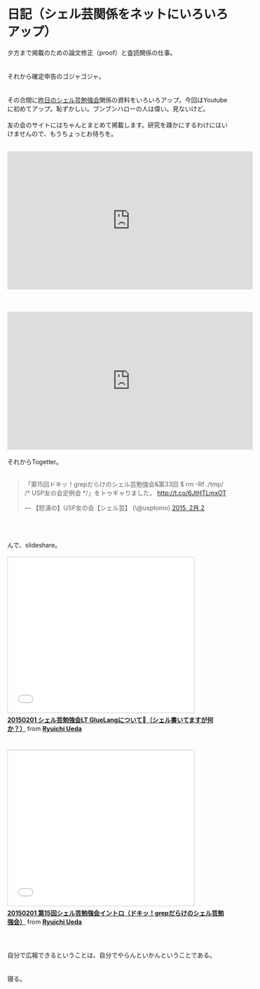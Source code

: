 # 日記（シェル芸関係をネットにいろいろアップ）
夕方まで掲載のための論文修正（proof）と査読関係の仕事。<br />
<br />
<br />
それから確定申告のゴジャゴジャ。<br />
<br />
<br />
その合間に<a href="http://blog.ueda.asia/?p=5093" title="【問題と解答例】第15回ドキッ！grepだらけのシェル芸勉強会">昨日のシェル芸勉強会</a>関係の資料をいろいろアップ。今回はYoutubeに初めてアップ。恥ずかしい。ブンブンハローの人は偉い。見ないけど。<br />
<br />
友の会のサイトにはちゃんとまとめて掲載します。研究を疎かにするわけにはいけませんので、もうちょっとお待ちを。<br />
<br />
<iframe width="560" height="315" src="https://www.youtube.com/embed/fN84XCBdNys" frameborder="0" allowfullscreen></iframe><br />
<br />
<!--more--><br />
<br />
<iframe width="560" height="315" src="https://www.youtube.com/embed/TMzjmW0ohuc" frameborder="0" allowfullscreen></iframe><br />
<br />
それからTogetter。<br />
<br />
<blockquote class="twitter-tweet" lang="ja"><p>「第15回ドキッ！grepだらけのシェル芸勉強会&amp;第33回 $ rm -Rf ./tmp/ /* USP友の会定例会 */」をトゥギャりました。 <a href="http://t.co/6JtHTLmxOT">http://t.co/6JtHTLmxOT</a></p>&mdash; 【怒濤の】USP友の会【シェル芸】 (\@usptomo) <a href="https://twitter.com/usptomo/status/562199864864305152">2015, 2月 2</a></blockquote><br />
<script async src="//platform.twitter.com/widgets.js" charset="utf-8"></script><br />
<br />
んで、slideshare。<br />
<br />
<iframe src="//www.slideshare.net/slideshow/embed_code/44124260" width="425" height="355" frameborder="0" marginwidth="0" marginheight="0" scrolling="no" style="border:1px solid #CCC; border-width:1px; margin-bottom:5px; max-width: 100%;" allowfullscreen> </iframe> <div style="margin-bottom:5px"> <strong> <a href="//www.slideshare.net/ryuichiueda/20150201-gluelang-lt" title="20150201 シェル芸勉強会LT GlueLangについて（シェル書いてますが何か？）" target="_blank">20150201 シェル芸勉強会LT GlueLangについて（シェル書いてますが何か？）</a> </strong> from <strong><a href="//www.slideshare.net/ryuichiueda" target="_blank">Ryuichi Ueda</a></strong> </div><br />
<br />
<iframe src="//www.slideshare.net/slideshow/embed_code/44124362" width="425" height="355" frameborder="0" marginwidth="0" marginheight="0" scrolling="no" style="border:1px solid #CCC; border-width:1px; margin-bottom:5px; max-width: 100%;" allowfullscreen> </iframe> <div style="margin-bottom:5px"> <strong> <a href="//www.slideshare.net/ryuichiueda/20150201-15grep" title="20150201 第15回シェル芸勉強会イントロ（ドキッ！grepだらけのシェル芸勉強会）" target="_blank">20150201 第15回シェル芸勉強会イントロ（ドキッ！grepだらけのシェル芸勉強会）</a> </strong> from <strong><a href="//www.slideshare.net/ryuichiueda" target="_blank">Ryuichi Ueda</a></strong> </div><br />
<br />
<br />
自分で広報できるということは、自分でやらんといかんということである。<br />
<br />
<br />
寝る。
